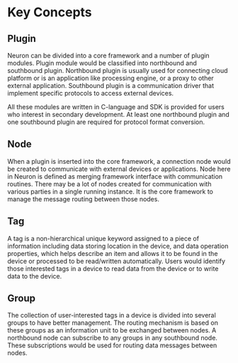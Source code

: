 # Key Concepts

## Plugin
Neuron can be divided into a core framework and a number of plugin modules. Plugin module would be classified into northbound and southbound plugin. Northbound plugin is usually used for connecting cloud platform or is an application like processing engine, or a proxy to other external application. Southbound plugin is a communication driver that implement specific protocols to access external devices. 

All these modules are written in C-language and SDK is provided for users who interest in secondary development. At least one northbound plugin and one southbound plugin are required for protocol format conversion.

## Node
When a plugin is inserted into the core framework, a connection node would be created to communicate with external devices or applications. Node here in Neuron is defined as merging framework interface with communication routines. There may be a lot of nodes created for communication with various parties in a single running instance. It is the core framework to manage the message routing between those nodes.

## Tag
A tag is a non-hierarchical unique keyword assigned to a piece of information including data storing location in the device, and data operation properties, which helps describe an item and allows it to be found in the device or processed to be read/written automatically. Users would identify those interested tags in a device to read data from the device or to write data to the device.

## Group
The collection of user-interested tags in a device is divided into several groups to have better management. The routing mechanism is based on these groups as an information unit to be exchanged between nodes. A northbound node can subscribe to any groups in any southbound node. These subscriptions would be used for routing data messages between nodes.
